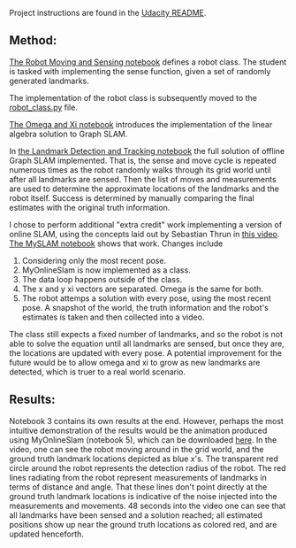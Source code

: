 
Project instructions are found in the [Udacity README](README_Udacity.md).

## Method:

[The Robot Moving and Sensing notebook](1.%20Robot%20Moving%20and%20Sensing.ipynb) defines a robot class. The student is tasked with implementing the sense function, given a set of randomly generated landmarks.

The implementation of the robot class is subsequently moved to the [robot_class.py](robot_class.py) file.

[The Omega and Xi notebook](2.%20Omega%20and%20Xi,%20Constraints.ipynb) introduces the implementation of the linear algebra solution to Graph SLAM.

In [the Landmark Detection and Tracking notebook](3.%20Landmark%20Detection%20and%20Tracking.ipynb) the full solution of offline Graph SLAM implemented. That is, the sense and move cycle is repeated numerous times as the robot randomly walks through its grid world until after all landmarks are sensed. Then the list of moves and measurements are used to determine the approximate locations of the landmarks and the robot itself. Success is determined by manually comparing the final estimates with the original truth information.

I chose to perform additional "extra credit" work implementing a version of online SLAM, using the concepts laid out by Sebastian Thrun in [this video](https://www.youtube.com/watch?v=jaeNlxhQL1I). [The MySLAM notebook](5.%20MySLAM.ipynb) shows that work. Changes include
1. Considering only the most recent pose.  
1. MyOnlineSlam is now implemented as a class.  
1. The data loop happens outside of the class.  
1. The x and y xi vectors are separated. Omega is the same for both.  
1. The robot attemps a solution with every pose, using the most recent pose. A snapshot of the world, the truth information and the robot's estimates is taken and then collected into a video.

The class still expects a fixed number of landmarks, and so the robot is not able to solve the equation until all landmarks are sensed, but once they are, the locations are updated with every pose. A potential improvement for the future would be to allow omega and xi to grow as new landmarks are detected, which is truer to a real world scenario.

## Results:

Notebook 3 contains its own results at the end. However, perhaps the most intuitive demonstration of the results would be the animation produced using MyOnlineSlam (notebook 5), which can be downloaded [here](animation.mp4). In the video, one can see the robot moving around in the grid world, and the ground truth landmark locations depicted as blue x's. The transparent red circle around the robot represents the detection radius of the robot. The red lines radiating from the robot represent measurements of landmarks in terms of distance and angle. That these lines don't point directly at the ground truth landmark locations is indicative of the noise injected into the measurements and movements. 48 seconds into the video one can see that all landmarks have been sensed and a solution reached; all estimated positions show up near the ground truth locations as colored red, and are updated henceforth.
